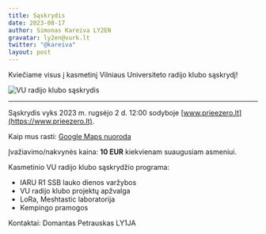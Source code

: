 ```yaml
---
title: Sąskrydis
date: 2023-08-17
author: Simonas Kareiva LY2EN
gravatar: ly2en@vurk.lt
twitter: "@kareiva"
layout: post
---
```


Kviečiame visus į kasmetinį Vilniaus Universiteto radijo klubo sąskrydį!

![VU radijo klubo sąskrydis](/saskrydis-2023/photo_2023-08-16_12-10-57.jpg)

---

Sąskrydis vyks 2023 m. rugsėjo 2 d. 12:00 sodyboje [www.prieezero.lt](https://www.prieezero.lt).

Kaip mus rasti: [Google Maps nuoroda](https://www.google.com/maps/place/54%C2%B0+59.916+N+24%C2%B0+52.469+E/@54.998600,24.874491,15z?gl=LT)

Įvažiavimo/nakvynės kaina: **10 EUR** kiekvienam suaugusiam asmeniui.

Kasmetinio VU radijo klubo sąskrydžio programa:
- IARU R1 SSB lauko dienos varžybos
- VU radijo klubo projektų apžvalga
- LoRa, Meshtastic laboratorija
- Kempingo pramogos

Kontaktai: Domantas Petrauskas LY1JA

